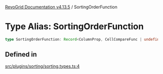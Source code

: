 [RevoGrid Documentation v4.13.5](README.md) / SortingOrderFunction

# Type Alias: SortingOrderFunction

```ts
type SortingOrderFunction: Record<ColumnProp, CellCompareFunc | undefined>;
```

## Defined in

[src/plugins/sorting/sorting.types.ts:4](https://github.com/revolist/revogrid/blob/f32590b4b251a55e7610f26e48cd67947bdd6441/src/plugins/sorting/sorting.types.ts#L4)
